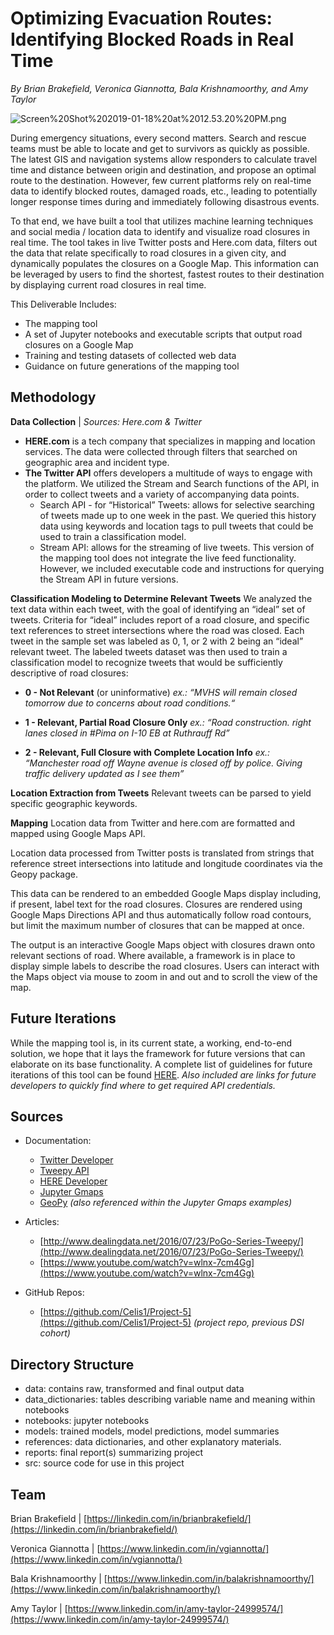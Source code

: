 # Optimizing Evacuation Routes: Identifying Blocked Roads in Real Time

_By Brian Brakefield, Veronica Giannotta, Bala Krishnamoorthy, and Amy Taylor_

![Screen%20Shot%202019-01-18%20at%2012.53.20%20PM.png](attachment:Screen%20Shot%202019-01-18%20at%2012.53.20%20PM.png)

During emergency situations, every second matters. Search and rescue teams must be able to locate and get to survivors as quickly as possible. The latest GIS and navigation systems allow responders to calculate travel time and distance between origin and destination, and propose an optimal route to the destination. However, few current platforms rely on real-time data to identify blocked routes, damaged roads, etc., leading to potentially longer response times during and immediately following disastrous events.

To that end, we have built a tool that utilizes machine learning techniques and social media / location data to identify and visualize road closures in real time. The tool takes in live Twitter posts and Here.com data, filters out the data that relate specifically to road closures in a given city, and dynamically populates the closures on a Google Map. This information can be leveraged by users to find the shortest, fastest routes to their destination by displaying current road closures in real time.

This Deliverable Includes:

-   The mapping tool
-   A set of Jupyter notebooks and executable scripts that output road closures on a Google Map
-   Training and testing datasets of collected web data
-   Guidance on future generations of the mapping tool
    

## Methodology

**Data Collection** |  _Sources: Here.com & Twitter_
- **HERE.com** is a tech company that specializes in mapping and location services. The data were collected through filters that searched on geographic area and incident type.
- **The Twitter API** offers developers a multitude of ways to engage with the platform. We utilized the Stream and Search functions of the API, in order to collect tweets and a variety of accompanying data points.
	-   Search API - for “Historical” Tweets: allows for selective searching of tweets made up to one week in the past. We queried this history data using keywords and location tags to pull tweets that could be used to train a classification model.
	-   Stream API: allows for the streaming of live tweets. This version of the mapping tool does not integrate the live feed functionality. However, we included executable code and instructions for querying the Stream API in future versions.
    
**Classification Modeling to Determine Relevant Tweets**
We analyzed the text data within each tweet, with the goal of identifying an “ideal” set of tweets. Criteria for “ideal” includes report of a road closure, and specific text references to street intersections where the road was closed. Each tweet in the sample set was labeled as 0, 1, or 2 with 2 being an “ideal” relevant tweet. The labeled tweets dataset was then used to train a classification model to recognize tweets that would be sufficiently descriptive of road closures:

  

-   **0 - Not Relevant** (or uninformative)
    _ex.: “MVHS will remain closed tomorrow due to concerns about road conditions.“_


-   **1 - Relevant, Partial Road Closure Only**
    _ex.: “Road construction. right lanes closed in #Pima on I-10 EB at Ruthrauff Rd”_

-   **2 - Relevant, Full Closure with Complete Location Info**
    _ex.:  “Manchester road off Wayne avenue is closed off by police. Giving traffic delivery updated as I see them”_

**Location Extraction from Tweets**
Relevant tweets can be parsed to yield specific geographic keywords.

**Mapping**
Location data from Twitter and here.com are formatted and mapped using Google Maps API.

Location data processed from Twitter posts is translated from strings that reference street intersections into latitude and longitude coordinates via the Geopy package.

This data can be rendered to an embedded Google Maps display including, if present, label text for the road closures. Closures are rendered using Google Maps Directions API and thus automatically follow road contours, but limit the maximum number of closures that can be mapped at once.

The output is an interactive Google Maps object with closures drawn onto relevant sections of road. Where available, a framework is in place to display simple labels to describe the road closures. Users can interact with the Maps object via mouse to zoom in and out and to scroll the view of the map.

## Future Iterations
While the mapping tool is, in its current state, a working, end-to-end solution, we hope that it lays the framework for future versions that can elaborate on its base functionality. A complete list of guidelines for future iterations of this tool can be found [HERE](https://docs.google.com/document/d/1bDanbwegLJHpVv45dwmxIbQlV2FokHKHYS0JOE4anNs/edit?usp=sharing). _Also included are links for future developers to quickly find where to get required API credentials._


## Sources
-   Documentation:
	-   [Twitter Developer](https://developer.twitter.com/en/docs.html) 
	-   [Tweepy API](http://docs.tweepy.org/en/v3.5.0/index.html) 
	-   [HERE Developer](https://developer.here.com/)
	- [Jupyter Gmaps](https://jupyter-gmaps.readthedocs.io/en/latest/)
	-   [GeoPy](https://geopy.readthedocs.io/en/stable/) _(also referenced within the Jupyter Gmaps examples)_


-   Articles:
	-   [http://www.dealingdata.net/2016/07/23/PoGo-Series-Tweepy/](http://www.dealingdata.net/2016/07/23/PoGo-Series-Tweepy/)
	-   [https://www.youtube.com/watch?v=wlnx-7cm4Gg](https://www.youtube.com/watch?v=wlnx-7cm4Gg)
    

-   GitHub Repos:
	-   [https://github.com/Celis1/Project-5](https://github.com/Celis1/Project-5) _(project repo, previous DSI cohort)_
    

## Directory Structure

-   data: contains raw, transformed and final output data
-   data_dictionaries: tables describing variable name and meaning within notebooks
-   notebooks: jupyter notebooks
-   models: trained models, model predictions, model summaries
-   references: data dictionaries, and other explanatory materials.
-   reports: final report(s) summarizing project
-   src: source code for use in this project
    

## Team

Brian Brakefield | [https://linkedin.com/in/brianbrakefield/](https://linkedin.com/in/brianbrakefield/)

Veronica Giannotta | [https://www.linkedin.com/in/vgiannotta/](https://www.linkedin.com/in/vgiannotta/)

Bala Krishnamoorthy | [https://www.linkedin.com/in/balakrishnamoorthy/](https://www.linkedin.com/in/balakrishnamoorthy/)

Amy Taylor | [https://www.linkedin.com/in/amy-taylor-24999574/](https://www.linkedin.com/in/amy-taylor-24999574/)